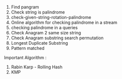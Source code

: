 1. Find pangram 
2. Check string is palindrome
3. check-given-string-rotation-palindrome
4. Online algorithm for checking palindrome in a stream
5. checking palindrome in a queries 
6. Check Anagram 2 same size string
7. Check Anagram substring search permutation 
8. Longest Duplicate Substring 
9. Pattern matched

Important Algorithm :
1. Rabin Karp - Rolling Hash 
2. KMP 